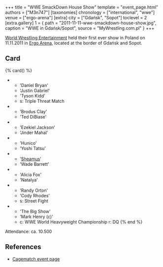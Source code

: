 +++
title = "WWE SmackDown House Show"
template = "event_page.html"
authors = ["M3n747"]
[taxonomies]
chronology = ["international", "wwe"]
venue = ["ergo-arena"]
[extra]
city = ["Gdańsk", "Sopot"]
toclevel = 2
[extra.gallery]
1 = { path = "2011-11-11-wwe-smackdown-house-show.jpg", caption = "WWE in Gdańsk/Sopot", source = "MyWrestling.com.pl" }
+++

[World Wrestling Entertainment](@/o/wwe.md) held their first ever show in Poland on 11.11.2011 in [Ergo Arena](@/v/ergo-arena.md), located at the border of Gdańsk and Sopot.

## Card

{% card() %}
- - 'Daniel Bryan'
  - 'Justin Gabriel'
  - 'Tyson Kidd'
  - s: Triple Threat Match
- - 'Brodus Clay'
  - 'Ted DiBiase'
- - 'Ezekiel Jackson'
  - 'Jinder Mahal'
- - 'Hunico'
  - 'Yoshi Tatsu'
- - '[Sheamus](@/w/sheamus.md)'
  - 'Wade Barrett'
- - 'Alicia Fox'
  - 'Natalya'
- - 'Randy Orton'
  - 'Cody Rhodes'
  - s: Street Fight
- - 'The Big Show'
  - 'Mark Henry (c)'
  - c: WWE World Heavyweight Championship
    r: DQ
{% end %}

Attendance: ca. 10.500

## References

* [Cagematch event page](https://www.cagematch.net/?id=1&nr=71026)
